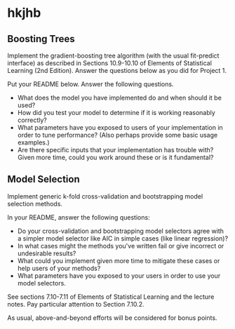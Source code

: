# hkjhb

## Boosting Trees

Implement the gradient-boosting tree algorithm (with the usual fit-predict interface) as described in Sections 10.9-10.10 of Elements of Statistical Learning (2nd Edition). Answer the questions below as you did for Project 1.

Put your README below. Answer the following questions.

* What does the model you have implemented do and when should it be used?
* How did you test your model to determine if it is working reasonably correctly?
* What parameters have you exposed to users of your implementation in order to tune performance? (Also perhaps provide some basic usage examples.)
* Are there specific inputs that your implementation has trouble with? Given more time, could you work around these or is it fundamental?

## Model Selection

Implement generic k-fold cross-validation and bootstrapping model selection methods.

In your README, answer the following questions:

* Do your cross-validation and bootstrapping model selectors agree with a simpler model selector like AIC in simple cases (like linear regression)?
* In what cases might the methods you've written fail or give incorrect or undesirable results?
* What could you implement given more time to mitigate these cases or help users of your methods?
* What parameters have you exposed to your users in order to use your model selectors.

See sections 7.10-7.11 of Elements of Statistical Learning and the lecture notes. Pay particular attention to Section 7.10.2.

As usual, above-and-beyond efforts will be considered for bonus points.
